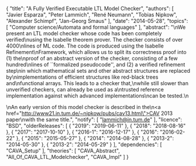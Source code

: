 {
    "title": "A Fully Verified Executable LTL Model Checker",
    "authors": [
        "Javier Esparza",
        "Peter Lammich",
        "René Neumann",
        "Tobias Nipkow",
        "Alexander Schimpf",
        "Jan-Georg Smaus"
    ],
    "date": "2014-05-28",
    "topics": [
        "Computer science/Automata and formal languages"
    ],
    "abstract": "\nWe present an LTL model checker whose code has been completely verified\nusing the Isabelle theorem prover. The checker consists of over 4000\nlines of ML code. The code is produced using the Isabelle Refinement\nFramework, which allows us to split its correctness proof into (1) the\nproof of an abstract version of the checker, consisting of a few hundred\nlines of ``formalized pseudocode'', and (2) a verified refinement step\nin which mathematical sets and other abstract structures are replaced by\nimplementations of efficient structures like red-black trees and\nfunctional arrays. This leads to a checker that,\nwhile still slower than unverified checkers, can already be used as a\ntrusted reference implementation against which advanced implementations\ncan be tested.\n<p>\nAn early version of this model checker is described in the\n<a href=\"http://www21.in.tum.de/~nipkow/pubs/cav13.html\">CAV 2013 paper</a>\nwith the same title.",
    "notify": [
        "lammich@in.tum.de"
    ],
    "licence": "BSD",
    "olderReleases": [
        {
            "2019": "2019-06-11"
        },
        {
            "2018": "2018-08-16"
        },
        {
            "2017": "2017-10-10"
        },
        {
            "2016-1": "2016-12-17"
        },
        {
            "2016": "2016-02-22"
        },
        {
            "2015": "2015-05-27"
        },
        {
            "2014": "2014-08-28"
        },
        {
            "2013-2": "2014-05-30"
        },
        {
            "2013-2": "2014-05-29"
        }
    ],
    "dependencies": [
        "CAVA_Setup"
    ],
    "theories": [
        "CAVA_Abstract",
        "All_Of_CAVA_LTL_Modelchecker",
        "CAVA_Impl"
    ]
}